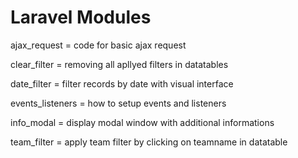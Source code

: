 # Laravel Modules

ajax_request = code for basic ajax request

clear_filter = removing all apllyed filters in datatables

date_filter = filter records by date with visual interface

events_listeners = how to setup events and listeners

info_modal = display modal window with additional informations

team_filter = apply team filter by clicking on teamname in datatable
